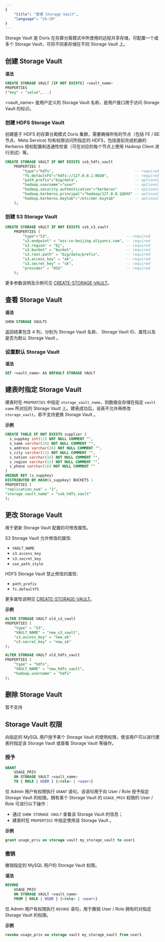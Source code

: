 ```yaml
---
{
    "title": "管理 Storage Vault",
    "language": "zh-CN"
}
---
```


<!--
Licensed to the Apache Software Foundation (ASF) under one
or more contributor license agreements.  See the NOTICE file
distributed with this work for additional information
regarding copyright ownership.  The ASF licenses this file
to you under the Apache License, Version 2.0 (the
"License"); you may not use this file except in compliance
with the License.  You may obtain a copy of the License at

  http://www.apache.org/licenses/LICENSE-2.0

Unless required by applicable law or agreed to in writing,
software distributed under the License is distributed on an
"AS IS" BASIS, WITHOUT WARRANTIES OR CONDITIONS OF ANY
KIND, either express or implied.  See the License for the
specific language governing permissions and limitations
under the License.
-->

Storage Vault 是 Doris 在存算分离模式中所使用的远程共享存储，可配置一个或多个 Storage Vault，可将不同表存储在不同 Storage Vault 上。

## 创建 Storage Vault

**语法**

```sql
CREATE STORAGE VAULT [IF NOT EXISTS] <vault_name>
PROPERTIES
("key" = "value",...)
```

<vault_name> 是用户定义的 Storage Vault 名称，是用户接口用于访问 Storage Vault 的标识。

### 创建 HDFS  Storage Vault

创建基于 HDFS 的存算分离模式 Doris 集群，需要确保所有的节点（包括 FE / BE 节点、Meta Service) 均有权限访问所指定的 HDFS，包括提前完成机器的 Kerberos 授权配置和连通性检查（可在对应的每个节点上使用 Hadoop Client 进行测试）等。

```sql
CREATE STORAGE VAULT IF NOT EXISTS ssb_hdfs_vault
    PROPERTIES (
        "type"="hdfs",                                     -- required
        "fs.defaultFS"="hdfs://127.0.0.1:8020",            -- required
        "path_prefix"="big/data",                          -- optional,  一般按照业务名称填写
        "hadoop.username"="user"                           -- optional
        "hadoop.security.authentication"="kerberos"        -- optional
        "hadoop.kerberos.principal"="hadoop/127.0.0.1@XXX" -- optional
        "hadoop.kerberos.keytab"="/etc/emr.keytab"         -- optional
    );
```

### 创建 S3  Storage Vault

```SQL
CREATE STORAGE VAULT IF NOT EXISTS ssb_s3_vault
    PROPERTIES (
        "type"="S3",                                   -- required
        "s3.endpoint" = "oss-cn-beijing.aliyuncs.com", -- required
        "s3.region" = "bj",                            -- required
        "s3.bucket" = "bucket",                        -- required
        "s3.root.path" = "big/data/prefix",            -- required
        "s3.access_key" = "ak",                        -- required
        "s3.secret_key" = "sk",                        -- required
        "provider" = "OSS"                             -- required
    );
```

更多参数说明及示例可见 [CREATE-STORAGE-VAULT](../sql-manual/sql-statements/cluster-management/storage-management/CREATE-STORAGE-VAULT.md)。

## 查看 Storage Vault 

**语法**

```sql
SHOW STORAGE VAULTS
```

返回结果包含 4 列，分别为 Storage Vault 名称、 Storage Vault  ID、属性以及是否为默认 Storage Vault 。

### 设置默认 Storage Vault 

**语法**

```sql
SET <vault_name> AS DEFAULT STORAGE VAULT
```

## 建表时指定 Storage Vault 

建表时在 `PROPERTIES` 中指定 `storage_vault_name`，则数据会存储在指定 `vault name` 所对应的 Storage Vault 上。建表成功后，该表不允许再修改 `storage_vault`，即不支持更换 Storage Vault 。

**示例**

```sql
CREATE TABLE IF NOT EXISTS supplier (
  s_suppkey int(11) NOT NULL COMMENT "",
  s_name varchar(26) NOT NULL COMMENT "",
  s_address varchar(26) NOT NULL COMMENT "",
  s_city varchar(11) NOT NULL COMMENT "",
  s_nation varchar(16) NOT NULL COMMENT "",
  s_region varchar(13) NOT NULL COMMENT "",
  s_phone varchar(16) NOT NULL COMMENT ""
)
UNIQUE KEY (s_suppkey)
DISTRIBUTED BY HASH(s_suppkey) BUCKETS 1
PROPERTIES (
"replication_num" = "1",
"storage_vault_name" = "ssb_hdfs_vault"
);
```

## 更改 Storage Vault 

用于更新 Storage Vault 配置的可修改属性。

S3 Storage Vault 允许修改的属性:
- `VAULT_NAME`
- `s3.access_key`
- `s3.secret_key`
- `use_path_style`

HDFS Storage Vault 禁止修改的属性:
- `path_prefix`
- `fs.defaultFS`

更多属性说明见 [CREATE-STORAGE-VAULT](../sql-manual/sql-statements/cluster-management/storage-management/CREATE-STORAGE-VAULT.md)。

**示例**

```sql
ALTER STORAGE VAULT old_s3_vault
PROPERTIES (
    "type" = "S3",
    "VAULT_NAME" = "new_s3_vault",
    "s3.access_key" = "new_ak"
    "s3.secret_key" = "new_sk"
);
```

```sql
ALTER STORAGE VAULT old_hdfs_vault
PROPERTIES (
    "type" = "hdfs",
    "VAULT_NAME" = "new_hdfs_vault",
    "hadoop.username" = "hdfs"
);
```

## 删除 Storage Vault 

暂不支持

##  Storage Vault 权限

向指定的 MySQL 用户授予某个 Storage Vault 的使用权限，使该用户可以进行建表时指定该 Storage Vault 或查看 Storage Vault 等操作。

### 授予

```sql
GRANT
    USAGE_PRIV
    ON STORAGE VAULT <vault_name>
    TO { ROLE | USER } {<role> | <user>}
```

仅 Admin 用户有权限执行 `GRANT` 语句，该语句用于向 User / Role 授予指定 Storage Vault 的权限。拥有某个 Storage Vault 的 `USAGE_PRIV` 权限的 User / Role 可进行以下操作：

- 通过 `SHOW STORAGE VAULT` 查看该 Storage Vault 的信息；
- 建表时在 `PROPERTIES` 中指定使用该 Storage Vault 。

**示例**
```sql
grant usage_priv on storage vault my_storage_vault to user1
```

### 撤销

撤销指定的 MySQL 用户的 Storage Vault 权限。

**语法**

```sql
REVOKE 
    USAGE_PRIV
    ON STORAGE VAULT <vault_name>
    FROM { ROLE | USER } {<role> | <user>}
```

仅 Admin 用户有权限执行 `REVOKE` 语句，用于撤销 User / Role 拥有的对指定 Storage Vault 的权限。

**示例**

```sql
revoke usage_priv on storage vault my_storage_vault from user1
```
